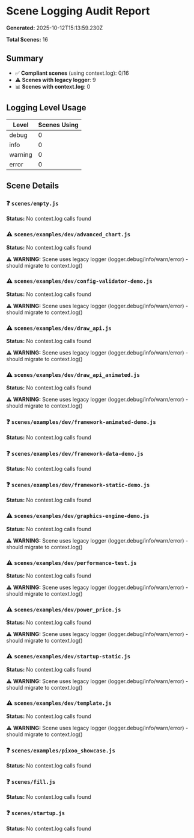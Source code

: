 # Scene Logging Audit Report

**Generated:** 2025-10-12T15:13:59.230Z

**Total Scenes:** 16

## Summary

- ✅ **Compliant scenes** (using context.log): 0/16
- ⚠️ **Scenes with legacy logger**: 9
- 📊 **Scenes with context.log**: 0

## Logging Level Usage

| Level   | Scenes Using |
| ------- | ------------ |
| debug   | 0            |
| info    | 0            |
| warning | 0            |
| error   | 0            |

## Scene Details

### ❓ `scenes/empty.js`

**Status:** No context.log calls found

### ⚠️ `scenes/examples/dev/advanced_chart.js`

**Status:** No context.log calls found

⚠️ **WARNING:** Scene uses legacy logger (logger.debug/info/warn/error) - should migrate to context.log()

### ⚠️ `scenes/examples/dev/config-validator-demo.js`

**Status:** No context.log calls found

⚠️ **WARNING:** Scene uses legacy logger (logger.debug/info/warn/error) - should migrate to context.log()

### ⚠️ `scenes/examples/dev/draw_api.js`

**Status:** No context.log calls found

⚠️ **WARNING:** Scene uses legacy logger (logger.debug/info/warn/error) - should migrate to context.log()

### ⚠️ `scenes/examples/dev/draw_api_animated.js`

**Status:** No context.log calls found

⚠️ **WARNING:** Scene uses legacy logger (logger.debug/info/warn/error) - should migrate to context.log()

### ❓ `scenes/examples/dev/framework-animated-demo.js`

**Status:** No context.log calls found

### ❓ `scenes/examples/dev/framework-data-demo.js`

**Status:** No context.log calls found

### ❓ `scenes/examples/dev/framework-static-demo.js`

**Status:** No context.log calls found

### ⚠️ `scenes/examples/dev/graphics-engine-demo.js`

**Status:** No context.log calls found

⚠️ **WARNING:** Scene uses legacy logger (logger.debug/info/warn/error) - should migrate to context.log()

### ⚠️ `scenes/examples/dev/performance-test.js`

**Status:** No context.log calls found

⚠️ **WARNING:** Scene uses legacy logger (logger.debug/info/warn/error) - should migrate to context.log()

### ⚠️ `scenes/examples/dev/power_price.js`

**Status:** No context.log calls found

⚠️ **WARNING:** Scene uses legacy logger (logger.debug/info/warn/error) - should migrate to context.log()

### ⚠️ `scenes/examples/dev/startup-static.js`

**Status:** No context.log calls found

⚠️ **WARNING:** Scene uses legacy logger (logger.debug/info/warn/error) - should migrate to context.log()

### ⚠️ `scenes/examples/dev/template.js`

**Status:** No context.log calls found

⚠️ **WARNING:** Scene uses legacy logger (logger.debug/info/warn/error) - should migrate to context.log()

### ❓ `scenes/examples/pixoo_showcase.js`

**Status:** No context.log calls found

### ❓ `scenes/fill.js`

**Status:** No context.log calls found

### ❓ `scenes/startup.js`

**Status:** No context.log calls found
